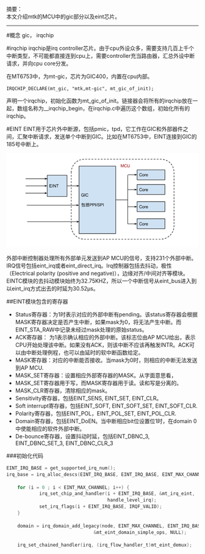 摘要：  
本文介绍mtk的MCU中的gic部分以及eint芯片。

---

#概念
gic， irqchip

#irqchip
irqchip是irq controller芯片。由于cpu外设众多，需要支持几百上千个中断类型，不可能都直接连到cpu上，需要controller充当路由器，汇总外设中断请求，并向cpu core分发。

在MT6753中，为mt-gic，芯片为GIC400，内置在cpu内部。

```
IRQCHIP_DECLARE(mt_gic, "mtk,mt-gic", mt_gic_of_init);  
```

声明一个irqchip，初始化函数为mt_gic_of_init。链接器会将所有的irqchip放在一起，数组名称为__irqchip_begin，在irqchip.c中遍历这个数组，初始化所有的irqchip。

#EINT
EINT用于芯片外中断源，包括pmic，tpd，它工作在GIC和外部器件之间，汇聚中断请求，发送单个中断到GIC。比如在MT6753中，EINT连接到GIC的185号中断上。

![eint_overview](pictures/eint_overview.png)

外部中断控制器处理所有外部单元发送到AP MCU的信号，支持231个外部中断。IRQ信号包括eint_irq或者eint_direct_irq。Irq控制器包括去抖动，极性（Electrical polarity (positive and negative)），边缘对齐/中间对齐等模块。EINTC模块的去抖动模块始终为32.75KHZ，所以一个中断信号从eint_bus进入到以eint_irq方式出去的时延为30.52μs。

##EINT模块包含的寄存器
* Status寄存器：为1时表示对应的外部中断有pending。该status寄存器会根据MASK寄存器决定是否产生中断，如果mask为0，将无法产生中断。而EINT_STA_RAW中记录未经过mask处理的原始status。
* ACK寄存器： 为1表示确认相应的外部中断。该标志位由AP MCU给出，表示CPU开始处理该中断。如果没有ACK，则该中断不应该再触发INTR。ACK可以由中断处理例程，也可以由延时的软中断函数给定。
* MASK寄存器：对应的中断能否接收。当mask为0时，则相应的中断无法发送到AP MCU. 
* MASK_SET寄存器：设置相应外部寄存器的MASK。从字面意思看，
* MASK_SET寄存器用于写，而MASK寄存器用于读。读和写是分离的。
* MASK_CLR寄存器，清除相应的mask。
* Sensitivity寄存器，包括EINT_SENS, EINT_SET, EINT_CLR。
* Soft interrupt寄存器，包括EINT_SOFT, EINT_SOFT_SET, EINT_SOFT_CLR.
* Polarity寄存器，包括EINT_POL，EINT_POL_SET, EINT_POL_CLR.
* Domain寄存器，包括EINT_DoEN。当中断相应bit位设置位1时，在domain 0中使能相应的软件外部中断。
* De-bounce寄存器，设置抖动时延，包括EINT_DBNC_3, EINT_DBNC_SET_3, EINT_DBNC_CLR_3

###初始化代码
```c
EINT_IRQ_BASE = get_supported_irq_num();
irq_base = irq_alloc_descs(EINT_IRQ_BASE, EINT_IRQ_BASE, EINT_MAX_CHANNEL, numa_node_id());

    for (i = 0 ; i < EINT_MAX_CHANNEL; i++) {
            irq_set_chip_and_handler(i + EINT_IRQ_BASE, &mt_irq_eint,
                                     handle_level_irq);
            set_irq_flags(i + EINT_IRQ_BASE, IRQF_VALID);
    }    

    domain = irq_domain_add_legacy(node, EINT_MAX_CHANNEL, EINT_IRQ_BASE, 0,
                                &mt_eint_domain_simple_ops, NULL);

    irq_set_chained_handler(irq, (irq_flow_handler_t)mt_eint_demux);
```

